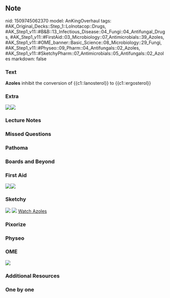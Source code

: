 ## Note
nid: 1509745062370
model: AnKingOverhaul
tags: #AK_Original_Decks::Step_1::Lolnotacop::Drugs, #AK_Step1_v11::#B&B::13_Infectious_Disease::04_Fungi::04_Antifungal_Drugs, #AK_Step1_v11::#FirstAid::03_Microbiology::07_Antimicrobials::39_Azoles, #AK_Step1_v11::#OME_banner::Basic_Science::08_Microbiology::29_Fungi, #AK_Step1_v11::#Physeo::09_Pharm::04_Antifungals::02_Azoles, #AK_Step1_v11::#SketchyPharm::07_Antimicrobials::05_Antifungals::02_Azoles
markdown: false

### Text
<b>Azoles</b> inhibit the conversion of {{c1::lanosterol}} to
{{c1::ergosterol}}

### Extra
<img src="paste-7761005904386.jpg"><img src=
"paste-19331647799698.jpg">

### Lecture Notes


### Missed Questions


### Pathoma


### Boards and Beyond


### First Aid
<img src="paste-468138550362115.jpg"><img src=
"paste-476183024107523.jpg">

### Sketchy
<img src="paste-271081155854337.jpg"> <img src=
"Screen%20Shot%202020-01-28%20at%206.24.53%20PM.png"> <a href=
"https://dashboard.sketchy.com/study/medical/courses/medical-pharmacology/units/medical-pharmacology-antimicrobials/videos/medical-pharmacology-antimicrobials-antifungals-azoles?utm_source=anki&utm_medium=partnership&utm_campaign=february_update&utm_content=medical">
Watch Azoles</a>

### Pixorize


### Physeo


### OME
<div class="ome-widget">
  <a href=
  "https://onlinemeded.org/spa/microbiology/fungi/acquire?ref=anki">
  <img src="_OME_AnkiFlashcards_Lesson_6.png"></a>
</div>

### Additional Resources


### One by one

